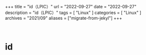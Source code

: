 +++
title = "id（LPIC）"
url = "2022-09-27"
date = "2022-09-27"
description = "id（LPIC）"
tags = [
  "Linux"
]
categories = [
  "Linux"
]
archives = "2021/09"
aliases = ["migrate-from-jekyl"]
+++

<br>

# id



